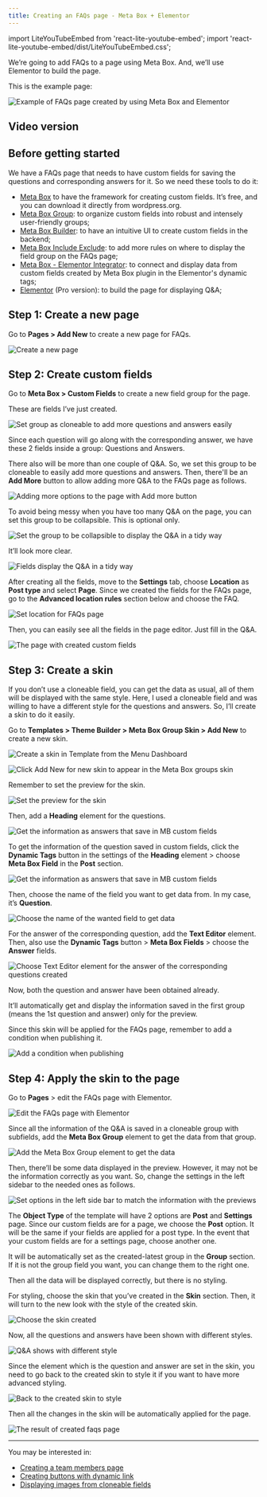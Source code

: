 ```yaml
---
title: Creating an FAQs page - Meta Box + Elementor
--- 
```


import LiteYouTubeEmbed from 'react-lite-youtube-embed';
import 'react-lite-youtube-embed/dist/LiteYouTubeEmbed.css';

We’re going to add FAQs to a page using Meta Box. And, we’ll use Elementor to build the page.

This is the example page:

![Example of FAQs page created by using Meta Box and Elementor](https://i.imgur.com/sjpQ1l7.png)

## Video version

<LiteYouTubeEmbed id='nGTT2Vl_t1U' />

## Before getting started

We have a FAQs page that needs to have custom fields for saving the questions and corresponding answers for it. So we need these tools to do it:

* [Meta Box](https://metabox.io) to have the framework for creating custom fields. It’s free, and you can download it directly from wordpress.org.
* [Meta Box Group](https://metabox.io/plugins/meta-box-group/): to organize custom fields into robust and intensely user-friendly groups;
* [Meta Box Builder](https://metabox.io/plugins/meta-box-builder/): to have an intuitive UI to create custom fields in the backend;
* [Meta Box Include Exclude](https://metabox.io/plugins/meta-box-include-exclude/): to add more rules on where to display the field group on the FAQs page;
* [Meta Box - Elementor Integrator](https://metabox.io/plugins/mb-elementor-integrator/): to connect and display data from custom fields created by Meta Box plugin in the Elementor's dynamic tags;
* [Elementor](https://elementor.com/) (Pro version): to build the page for displaying Q&A;

## Step 1: Create a new page

Go to **Pages > Add New** to create a new page for FAQs.

![Create a new page](https://i.imgur.com/1StiUwk.png)

## Step 2: Create custom fields

Go to **Meta Box > Custom Fields** to create a new field group for the page.

These are fields I’ve just created.

![Set group as cloneable to add more questions and answers easily](https://i.imgur.com/2B95tfC.png)

Since each question will go along with the corresponding answer, we have these 2 fields inside a group: Questions and Answers.

There also will be more than one couple of Q&A. So, we set this group to be cloneable to easily add more questions and answers. Then, there'll be an **Add More** button to allow adding more Q&A to the FAQs page as follows.

![Adding more options to the page with Add more button](https://i.imgur.com/zn6ljsx.png)

To avoid being messy when you have too many Q&A on the page, you can set this group to be collapsible. This is optional only.

![Set the group to be collapsible to display the Q&A in a tidy way](https://i.imgur.com/2W0m7B3.png)

It’ll look more clear.

![Fields display the Q&A in a tidy way](https://i.imgur.com/UHecgu8.png)

After creating all the fields, move to the **Settings** tab, choose **Location** as **Post type** and select **Page**. Since we created the fields for the FAQs page, go to the **Advanced location rules** section below and choose the FAQ.

![Set location for FAQs page ](https://i.imgur.com/emaEfTi.png)

Then, you can easily see all the fields in the page editor. Just fill in the Q&A.

![The page with created custom fields ](https://i.imgur.com/DqQ2lHz.png)

## Step 3: Create a skin

If you don’t use a cloneable field, you can get the data as usual, all of them will be displayed with the same style. Here, I used a cloneable field and was willing to have a different style for the questions and answers. So, I’ll create a skin to do it easily.

Go to **Templates > Theme Builder > Meta Box Group Skin > Add New** to create a new skin.

![Create a skin in Template from the Menu Dashboard](https://i.imgur.com/UGJOh3h.png)

![Click Add New for new skin to appear in the Meta Box groups skin](https://i.imgur.com/bFZjnQZ.png)

Remember to set the preview for the skin.

![Set the preview for the skin](https://i.imgur.com/MisYHIc.png)

Then, add a **Heading** element for the questions.

![Get the information as answers that save in MB custom fields](https://i.imgur.com/v6KL4iO.png)

To get the information of the question saved in custom fields, click the **Dynamic Tags** button in the settings of the **Heading** element > choose **Meta Box Field** in the **Post** section.

![Get the information as answers that save in MB custom fields](https://i.imgur.com/t0i8CjF.png)

Then, choose the name of the field you want to get data from. In my case, it’s **Question**.

![Choose the name of the wanted field to get data ](https://i.imgur.com/0QQbvwK.png)

For the answer of the corresponding question, add the **Text Editor** element. Then, also use the **Dynamic Tags** button > **Meta Box Fields** > choose the **Answer** fields.

![Choose Text Editor element for the answer of the corresponding questions created ](https://i.imgur.com/nbwMXmw.png)

Now, both the question and answer have been obtained already.

It’ll automatically get and display the information saved in the first group (means the 1st question and answer) only for the preview.

Since this skin will be applied for the FAQs page, remember to add a condition when publishing it.

![Add a condition when publishing ](https://i.imgur.com/M1jOCwQ.png)

## Step 4: Apply the skin to the page

Go to **Pages** > edit the FAQs page with Elementor.

![Edit the FAQs page with Elementor](https://i.imgur.com/w57xWhG.png)

Since all the information of the Q&A is saved in a cloneable group with subfields, add the **Meta Box Group** element to get the data from that group.

![Add the Meta Box Group element to get the data](https://i.imgur.com/6BXDc6m.png)

Then, there’ll be some data displayed in the preview. However, it may not be the information correctly as you want. So, change the settings in the left sidebar to the needed ones as follows.

![Set options in the left side bar to match the information with the previews](https://i.imgur.com/XsfnVfl.png)

The **Object Type** of the template will have 2 options are **Post** and **Settings** page. Since our custom fields are for a page, we choose the **Post** option. It will be the same if your fields are applied for a post type. In the event that your custom fields are for a settings page, choose another one.

It will be automatically set as the created-latest group in the **Group** section. If it is not the group field you want, you can change them to the right one.

Then all the data will be displayed correctly, but there is no styling.

For styling, choose the skin that you’ve created in the **Skin** section. Then, it will turn to the new look with the style of the created skin.

![Choose the skin created](https://i.imgur.com/p655vfl.png)

Now, all the questions and answers have been shown with different styles.

![Q&A shows with different style](https://i.imgur.com/IVCVx89.png)

Since the element which is the question and answer are set in the skin, you need to go back to the created skin to style it if you want to have more advanced styling.

![Back to the created skin to style](https://i.imgur.com/wle2LFn.png)

Then all the changes in the skin will be automatically applied for the page.

![The result of created faqs page](https://i.imgur.com/sjpQ1l7.png)

------
You may be interested in: 

* [Creating a team members page](https://docs.metabox.io/tutorials/create-team-members-page-meta-box-elementors/)
* [Creating buttons with dynamic link](https://docs.metabox.io/tutorials/create-buttons-dynamic-links/)
* [Displaying images from cloneable fields](https://docs.metabox.io/tutorials/display-images-from-cloneable-fields-meta-box-elementor/)

